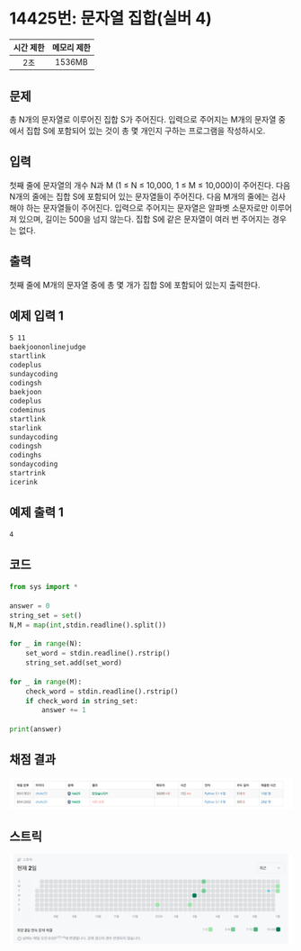 # 14425번: 문자열 집합(실버 4)
| 시간 제한 | 메모리 제한 |
|:-----:|:------:|
|  2초   | 1536MB  |

## 문제
총 N개의 문자열로 이루어진 집합 S가 주어진다.
입력으로 주어지는 M개의 문자열 중에서 집합 S에 포함되어 있는 것이 총 몇 개인지 구하는 프로그램을 작성하시오.

## 입력
첫째 줄에 문자열의 개수 N과 M (1 ≤ N ≤ 10,000, 1 ≤ M ≤ 10,000)이 주어진다. 
다음 N개의 줄에는 집합 S에 포함되어 있는 문자열들이 주어진다.
다음 M개의 줄에는 검사해야 하는 문자열들이 주어진다.
입력으로 주어지는 문자열은 알파벳 소문자로만 이루어져 있으며, 길이는 500을 넘지 않는다. 집합 S에 같은 문자열이 여러 번 주어지는 경우는 없다.

## 출력
첫째 줄에 M개의 문자열 중에 총 몇 개가 집합 S에 포함되어 있는지 출력한다.

## 예제 입력 1
```text
5 11
baekjoononlinejudge
startlink
codeplus
sundaycoding
codingsh
baekjoon
codeplus
codeminus
startlink
starlink
sundaycoding
codingsh
codinghs
sondaycoding
startrink
icerink
```
## 예제 출력 1
```text
4
```

## 코드
```python
from sys import *

answer = 0
string_set = set()
N,M = map(int,stdin.readline().split())

for _ in range(N):
    set_word = stdin.readline().rstrip()
    string_set.add(set_word)

for _ in range(M):
    check_word = stdin.readline().rstrip()
    if check_word in string_set:
        answer += 1
        
print(answer)

```

## 채점 결과
![image](result.png)

## 스트릭
![image](streak.png)